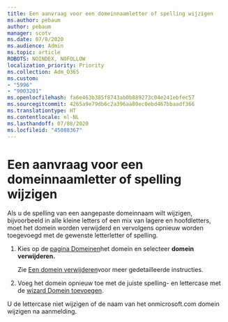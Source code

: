 ```yaml
---
title: Een aanvraag voor een domeinnaamletter of spelling wijzigen
ms.author: pebaum
author: pebaum
manager: scotv
ms.date: 07/8/2020
ms.audience: Admin
ms.topic: article
ROBOTS: NOINDEX, NOFOLLOW
localization_priority: Priority
ms.collection: Adm_O365
ms.custom:
- "5996"
- "9003201"
ms.openlocfilehash: fa6e463b385f8743ab0b889273c04e241ebfec57
ms.sourcegitcommit: 4265a9e79db6c2a396aa80ec0ebd467bbaadf366
ms.translationtype: HT
ms.contentlocale: nl-NL
ms.lasthandoff: 07/08/2020
ms.locfileid: "45088367"
---
```

# <a name="change-a-domain-name-letter-case-or-spelling"></a>Een aanvraag voor een domeinnaamletter of spelling wijzigen

Als u de spelling van een aangepaste domeinnaam wilt wijzigen, bijvoorbeeld in alle kleine letters of een mix van lagere en hoofdletters, moet het domein worden verwijderd en vervolgens opnieuw worden toegevoegd met de gewenste letterletter of spelling.

1. Kies op de [pagina Domeinen](https://portal.office.com/adminportal/home#/Domains)het domein en selecteer **domein verwijderen.**</br>

    Zie [Een domein verwijderen](https://docs.microsoft.com/microsoft-365/admin/get-help-with-domains/remove-a-domain?view=o365-worldwide)voor meer gedetailleerde instructies.

2. Voeg het domein opnieuw toe met de juiste spelling- en lettercase met de [wizard Domein toevoegen](https://portal.office.com/adminportal/home#/Domains/Wizard).

U de lettercase niet wijzigen of de naam van het onmicrosoft.com domein wijzigen na aanmelding.